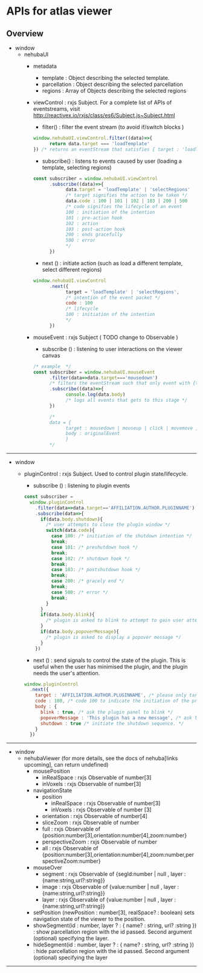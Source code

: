 APIs for atlas viewer
======
Overview
---
* window
  * nehubaUI
    * metadata
      * template : Object describing the selected template.
      * parcellation : Object describing the selected parcellation
      * regions : Array of Objects describing the selected regions
    * viewControl : rxjs Subject. For a complete list of APIs of eventstreams, visit http://reactivex.io/rxjs/class/es6/Subject.js~Subject.html
      * filter() : filter the event stream (to avoid if/switch blocks )
      
      ```javascript
      window.nehubaUI.viewControl.filter((data)=>{
            return data.target === 'loadTemplate'
      }) /* returns an eventStream that satisfies { target : 'loadTemplate' } */
      ```
      * subscribe() : listens to events caused by user (loading a template, selecting regions)

      ```javascript
      const subscriber = window.nehubaUI.viewControl
            .subscribe((data)=>{
                  data.target = 'loadTemplate' | 'selectRegions' 
                  /* target signifies the action to be taken */
                  data.code : 100 | 101 | 102 | 103 | 200 | 500
                  /* code signifies the lifecycle of an event
                  100 : initiation of the intention
                  101 : pre-action hook
                  102 : action
                  103 : post-action hook
                  200 : ends gracefully
                  500 : error 
                  */
            })
      ```

      * next () : initiate action (such as load a different template, select different regions)
      ```javascript
      window.nehubaUI.viewControl
            .next({
                  target = 'loadTemplate' | 'selectRegions',
                  /* intention of the event packet */
                  code : 100 
                  /* lifecycle 
                  100 : initiation of the intention
                  */
            })
      ```
    * mouseEvent : rxjs Subject ( TODO change to Observable )
      * subscribe () : listening to user interactions on the viewer canvas
      
      ```javascript
      /* example  */
      const subscriber = window.nehubaUI.mouseEvent
            .filter(data=>data.target==='mousedown') 
            /* filters the eventStream such that only event with {target:'mousedown'} goes through */
            .subscribe((data)=>{
                  console.log(data.body)
                  /* logs all events that gets to this stage */
            })

            /* 
            data = { 
                  target : mousedown | mouseup | click | movemove ,
                  body : originalEvent
                  } 
            */
      ```

---

* window
  * pluginControl : rxjs Subject. Used to control plugin state/lifecycle. 
    * subscribe () : listening to plugin events

    ```javascript
    const subscriber = 
      window.pluginControl
        .filter(data=>data.target=='AFFILIATION.AUTHOR.PLUGINNAME') /* always subscribe to the events relevant to your own package */
        .subscribe(data=>{
          if(data.body.shutdown){
            /* user attempts to close the plugin window */
            switch(data.code){
              case 100: /* initiation of the shutdown intention */
              break;
              case 101: /* preshutdown hook */
              break;
              case 102: /* shutdown hook */
              break;
              case 103: /* postshutdown hook */
              break;
              case 200: /* gracely end */
              break;
              case 500: /* error */
              break;
            }
          }
          if(data.body.blink){
            /* plugin is asked to blink to attempt to gain user attention */
          }
          if(data.body.popoverMessage){
            /* plugin is asked to display a popover message */
          }
        })
    ```

    * next () : send signals to control the state of the plugin. This is useful when the user has minimised the plugin, and the plugin needs the user's attention. 

    ```javascript
    window.pluginControl
      .next({
        target : 'AFFILIATION.AUTHOR.PLUGINNAME', /* please only target your own plugin */
        code : 100, /* code 100 to indicate the initiation of the process */
        body : {
          blink : true, /* ask the plugin panel to blink */
          popoverMessage : 'This plugin has a new message', /* ask the plugin to display a popovermessage when it is minimised */
          shutdown : true /* initiate the shutdown sequence. */
        }
      })
    ```

---

* window
  * nehubaViewer (for more details, see the docs of nehuba[links upcoming], can return undefined)
    * mousePosition
      * inRealSpace : rxjs Observable of number[3]
      * inVoxels : rxjs Observable of number[3]
    * navigationState
      * position
        * inRealSpace : rxjs Observable of number[3]
        * inVoxels : rxjs Observable of number [3]
      * orientation : rxjs Observable of number[4]
      * sliceZoom : rxjs Observable of number
      * full : rxjs Observable of {position:number[3],orientation:number[4],zoom:number}
      * perspectiveZoom : rxjs Observable of number
      * all : rxjs Observable of {position:number[3],orientation:number[4],zoom:number,perspectiveZoom:number}
    * mouseOver
      * segment : rxjs Observable of {segId:number | null , layer : {name:string,url?:string}}
      * image : rxjs Observable of {value:number | null , layer : {name:string,url?:string}}
      * layer : rxjs Observable of {value:number | null , layer : {name:string,url?:string}}
    * setPosition (newPosition : number[3], realSpace? : boolean) sets navigation state of the viewer to the position. 
    * showSegment(id : number, layer ? : { name? : string, url? :string }) : show parcellation region with the id passed. Second argument (optional) specifying the layer.
    * hideSegment(id : number, layer ? : { name? : string, url? :string }) : hide parcellation region with the id passed. Second argument (optional) specifying the layer

---

